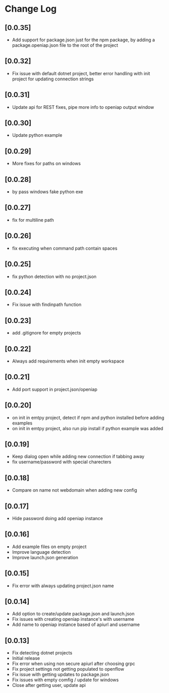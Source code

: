 # Change Log

## [0.0.35]
 - Add support for package.json just for the npm package, by adding a package.openiap.json file to the root of the project
## [0.0.32]
 - Fix issue with default dotnet project, better error handling with init project for updating connection strings
## [0.0.31]
 - Update api for REST fixes, pipe more info to openiap output window
## [0.0.30]
 - Update python example
## [0.0.29]
 - More fixes for paths on windows
## [0.0.28]
 - by pass windows fake python exe
## [0.0.27]
 - fix for multiline path
## [0.0.26]
 - fix executing when command path contain spaces
## [0.0.25]
 - fix python detection with no project.json
## [0.0.24]
 - Fix issue with findinpath function
## [0.0.23]
 - add .gitignore for empty projects
## [0.0.22]
 - Always add requirements when init empty workspace
## [0.0.21]
 - Add port support in project.json/openiap
## [0.0.20]
 - on init in emtpy project, detect if npm and python installed before adding examples
 - on init in emtpy project, also run pip install if python example was added
## [0.0.19]
 - Keep dialog open while adding new connection if tabbing away
 - fix username/password with special charecters
## [0.0.18]
 - Compare on name not webdomain when adding new config
## [0.0.17]
 - Hide password doing add openiap instance
## [0.0.16]
 - Add example files on empty project
 - Improve language detection
 - Improve launch.json generation

## [0.0.15]
 - Fix error with always updating project.json name

## [0.0.14]
- Add option to create/update package.json and launch.json
- Fix issues with creating openiap instance's with username
- Add name to openiap instance based of apiurl and username

## [0.0.13]

- Fix detecting dotnet projects
- Initial release
- Fix error when using non secure apiurl after choosing grpc
- Fix project settings not getting populated to openflow
- Fix issue with getting updates to package.json
- Fix issues with empty comfig / update for windows
- Close after getting user, update api